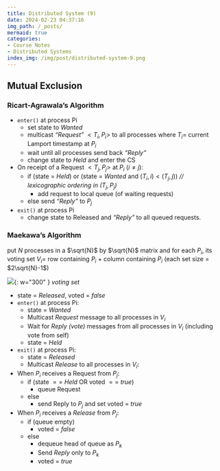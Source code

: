 ```yaml
---
title: Distributed System (9)
date: 2024-02-23 04:37:16
img_path: /_posts/
mermaid: true
categories:
- Course Notes
- Distributed Systems
index_img: /img/post/distributed-system-9.png
---
```


## Mutual Exclusion

### Ricart-Agrawala’s Algorithm

- `enter()` at process Pi
  - set state to *Wanted*
  - multicast *“Request”* $<T_i, P_i>$ to all processes
    where $T_i =$ current Lamport timestamp at $P_i$
  - wait until all processes send back *“Reply”*
  - change state to *Held* and enter the CS
- On receipt of a Request $<T_j, P_j>$ at $P_i$ ($i \ne j$):
  - if (state = *Held*) or (state = *Wanted* and $(T_i, i) < (T_j, j)$) *// lexicographic ordering in $(T_j, P_j)$*
    - add request to local queue (of waiting requests)
  - else send *“Reply”* to $P_j$
- `exit()` at process Pi
  - change state to Released and *“Reply”* to all queued requests.

### Maekawa’s Algorithm

put $N$ processes in a $\sqrt{N}$ by $\sqrt{N}$ matrix and for each $P_i$, its voting set $V_i =$ row containing $P_i$ + column containing $P_i$ (each set size = $2\sqrt{N}-1$)

![](/img/post/distributed-system-9.png){: w="300" }
_voting set_

- state = *Released*, voted = *false*
- `enter()` at process Pi:
  - state = *Wanted*
  - Multicast *Request* message to all processes in $V_i$
  - Wait for *Reply (vote)* messages from all processes in $V_i$ (including vote from self)
  - state = *Held*
- `exit()` at process Pi:
  - state = *Released*
  - Multicast *Release* to all processes in $V_i$:
- When $P_i$ receives a Request from $P_j$:
  - if (state $==$ *Held* OR voted $==$ *true*)
    - queue Request
  - else
    - send Reply to $P_j$ and set voted $=$ *true*
- When $P_i$ receives a *Release* from $P_j$:
  - if (queue empty)
    - voted $=$ *false*
  - else
    - dequeue head of queue as $P_k$
    - Send *Reply* only to $P_k$
    - voted = *true*